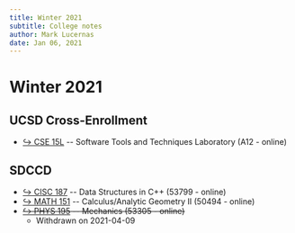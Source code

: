 ```yaml
---
title: Winter 2021
subtitle: College notes
author: Mark Lucernas
date: Jan 06, 2021
---
```



# Winter 2021

## UCSD Cross-Enrollment

- [↪ CSE 15L](CSE-15L/index) -- Software Tools and Techniques Laboratory (A12 - online)

## SDCCD

- [↪ CISC 187](CISC-187/index) -- Data Structures in C++ (53799 - online)
- [↪ MATH 151](MATH-151/index) -- Calculus/Analytic Geometry II (50494 - online)
- ~~[↪ PHYS 195](PHYS-195/index) -- Mechanics (53305 - online)~~
  * Withdrawn on 2021-04-09

